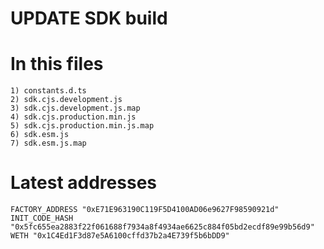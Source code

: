# UPDATE SDK build

# In this files
```
1) constants.d.ts
2) sdk.cjs.development.js
3) sdk.cjs.development.js.map
4) sdk.cjs.production.min.js
5) sdk.cjs.production.min.js.map
6) sdk.esm.js
7) sdk.esm.js.map
```

# Latest addresses

```
FACTORY_ADDRESS "0xE71E963190C119F5D4100AD06e9627F98590921d"
INIT_CODE_HASH "0x5fc655ea2883f22f061688f7934a8f4934ae6625c884f05bd2ecdf89e99b56d9"
WETH "0x1C4Ed1F3d87e5A6100cffd37b2a4E739f5b6bDD9"
```
